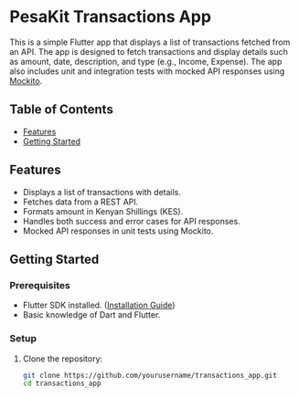 # PesaKit Transactions App

This is a simple Flutter app that displays a list of transactions fetched from an API. The app is designed to fetch transactions and display details such as amount, date, description, and type (e.g., Income, Expense). The app also includes unit and integration tests with mocked API responses using [Mockito](https://pub.dev/packages/mockito).

## Table of Contents
- [Features](#features)
- [Getting Started](#getting-started)
## Features
- Displays a list of transactions with details.
- Fetches data from a REST API.
- Formats amount in Kenyan Shillings (KES).
- Handles both success and error cases for API responses.
- Mocked API responses in unit tests using Mockito.

## Getting Started

### Prerequisites
- Flutter SDK installed. ([Installation Guide](https://flutter.dev/docs/get-started/install))
- Basic knowledge of Dart and Flutter.

### Setup
1. Clone the repository:
   ```bash
   git clone https://github.com/yourusername/transactions_app.git
   cd transactions_app
